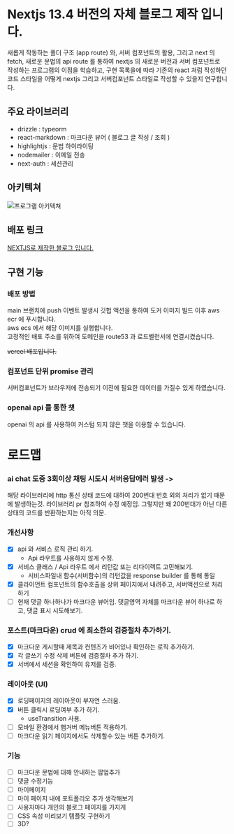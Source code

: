 # Nextjs 13.4 버전의 자체 블로그 제작 입니다.

새롭게 작동하는 폴더 구조 (app route) 와, 서버 컴포넌트의 활용, 그리고 next 의 fetch, 새로운 문법의 api route 를 통하여 nextjs 의 새로운 버전과 서버 컴포넌트로 작성하는 프로그램의 이점을 학습하고, 구현 목록을에 따라 기존의 react 처럼 작성하던 코드 스타일을 어떻게 nextjs 그리고 서버컴포넌트 스타일로 작성할 수 있을지 연구합니다.

## 주요 라이브러리

- drizzle : typeorm
- react-markdown : 마크다운 뷰어 ( 블로그 글 작성 / 조회 )
- highlightjs : 문법 하이라이팅
- nodemailer : 이메일 전송
- next-auth : 세션관리

## 아키텍쳐

![프로그램 아키텍쳐](https://my--blog.s3.ap-northeast-2.amazonaws.com/%EC%95%84%ED%82%A4%ED%85%8D%EC%B3%90.png '아키텍쳐')

## 배포 링크

[ NEXTJS로 제작한 블로그 입니다. ](https://frontrecipe.com)

## 구현 기능

### 배포 방법

main 브랜치에 push 이벤트 발생시 깃헙 액션을 통하여 도커 이미지 빌드 이후 aws ecr 에 푸시합니다.  
aws ecs 에서 해당 이미지를 실행합니다.  
고정적인 배포 주소를 위하여 도메인을 route53 과 로드벨런서에 연결시켰습니다.

~~vercel 배포입니다.~~

### 컴포넌트 단위 promise 관리

서버컴포넌트가 브라우저에 전송되기 이전에 필요한 데이터를 가질수 있게 하였습니다.

### openai api 를 통한 챗

openai 의 api 를 사용하여 커스텀 되지 않은 챗을 이용할 수 있습니다.

# 로드맵

### ai chat 도중 3회이상 채팅 시도시 서버응답에러 발생 ->

해당 라이브러리에 http 통신 상태 코드에 대하여 200번대 번호 외의 처리가 없기 때문에 발생하는것.
라이브러리 pr 참조하여 수정 예정임. 그렇지만 왜 200번대가 아닌 다른상태의 코드를 반환하는지는 아직 의문.

### 개선사항

- [x] api 와 서비스 로직 관리 하기.
  - Api 라우트를 사용하지 않게 수정.
- [x] 서비스 클래스 / Api 라우트 에서 리턴값 또는 리다이렉트 고민해보기.
  - 서비스파일내 함수(서버함수)의 리턴값을 response builder 를 통해 통일
- [x] 클라이언트 컴포넌트의 함수호출을 상위 페이지에서 내려주고, 서버액션으로 처리하기
- [ ] 현재 댓글 하나하나가 마크다운 뷰어임. 댓글영역 자체를 마크다운 뷰어 하나로 하고, 댓글 표시 시도해보기.

### 포스트(마크다운) crud 에 최소한의 검증절차 추가하기.

- [x] 마크다운 게시할때 제목과 컨텐츠가 비어있나 확인하는 로직 추가하기.
- [x] 각 글쓰기 수정 삭제 버튼에 검증절차 추가 하기.
- [x] 서버에서 세션을 확인하여 유저를 검증.

### 레이아웃 (UI)

- [x] 로딩페이지의 레이아웃이 부자연 스러움.
- [x] 버튼 클릭시 로딩여부 추가 하기.
  - useTransition 사용.
- [ ] 모바일 환경에서 햄거버 메뉴버튼 적용하기.
- [ ] 마크다운 읽기 페이지에서도 삭제할수 있는 버튼 추가하기.

### 기능

- [ ] 마크다운 문법에 대해 안내하는 팝업추가
- [ ] 댓글 수정기능
- [ ] 마이페이지
- [ ] 마이 페이지 내에 포트폴리오 추가 생각해보기
- [ ] 사용자마다 개인의 블로그 페이지를 가지게
- [ ] CSS 속성 미리보기 템플릿 구현하기
- [ ] 3D?
